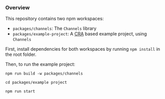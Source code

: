 ### Overview
This repository contains two npm workspaces: 

* `packages/channels`: The `Channels` library
* `packages/example-project`: A [CRA](https://create-react-app.dev/) based example project, using `Channels`

First, install dependencies for both workspaces by running `npm install` in the root folder.

Then, to run the example project:
```
npm run build -w packages/channels

cd packages/example project

npm run start
```
